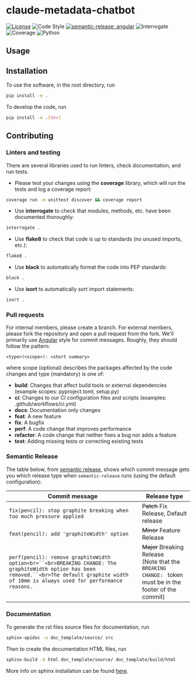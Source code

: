 # claude-metadata-chatbot

[![License](https://img.shields.io/badge/license-MIT-brightgreen)](LICENSE)
![Code Style](https://img.shields.io/badge/code%20style-black-black)
[![semantic-release: angular](https://img.shields.io/badge/semantic--release-angular-e10079?logo=semantic-release)](https://github.com/semantic-release/semantic-release)
![Interrogate](https://img.shields.io/badge/interrogate-61.1%25-red)
![Coverage](https://img.shields.io/badge/coverage-100%25-brightgreen?logo=codecov)
![Python](https://img.shields.io/badge/python->=3.7-blue?logo=python)

## Usage

## Installation

To use the software, in the root directory, run

```bash
pip install -e .
```

To develop the code, run

```bash
pip install -e .[dev]
```

## Contributing

### Linters and testing

There are several libraries used to run linters, check documentation, and run tests.

- Please test your changes using the **coverage** library, which will run the tests and log a coverage report:

```bash
coverage run -m unittest discover && coverage report
```

- Use **interrogate** to check that modules, methods, etc. have been documented thoroughly:

```bash
interrogate .
```

- Use **flake8** to check that code is up to standards (no unused imports, etc.):

```bash
flake8 .
```

- Use **black** to automatically format the code into PEP standards:

```bash
black .
```

- Use **isort** to automatically sort import statements:

```bash
isort .
```

### Pull requests

For internal members, please create a branch. For external members, please fork the repository and open a pull request from the fork. We'll primarily use [Angular](https://github.com/angular/angular/blob/main/CONTRIBUTING.md#commit) style for commit messages. Roughly, they should follow the pattern:

```text
<type>(<scope>): <short summary>
```

where scope (optional) describes the packages affected by the code changes and type (mandatory) is one of:

- **build**: Changes that affect build tools or external dependencies (example scopes: pyproject.toml, setup.py)
- **ci**: Changes to our CI configuration files and scripts (examples: .github/workflows/ci.yml)
- **docs**: Documentation only changes
- **feat**: A new feature
- **fix**: A bugfix
- **perf**: A code change that improves performance
- **refactor**: A code change that neither fixes a bug nor adds a feature
- **test**: Adding missing tests or correcting existing tests

### Semantic Release

The table below, from [semantic release](https://github.com/semantic-release/semantic-release), shows which commit message gets you which release type when `semantic-release` runs (using the default configuration):

| Commit message                                                                                                                                                                                         | Release type                                                                                                       |
| ------------------------------------------------------------------------------------------------------------------------------------------------------------------------------------------------------ | ------------------------------------------------------------------------------------------------------------------ |
| `fix(pencil): stop graphite breaking when too much pressure applied`                                                                                                                                 | ~~Patch~~ Fix Release, Default release                                                                            |
| `feat(pencil): add 'graphiteWidth' option`                                                                                                                                                           | ~~Minor~~ Feature Release                                                                                         |
| `perf(pencil): remove graphiteWidth option<br>``<br>BREAKING CHANGE: The graphiteWidth option has been removed.``<br>The default graphite width of 10mm is always used for performance reasons.` | ~~Major~~ Breaking Release <br /> (Note that the `BREAKING CHANGE: ` token must be in the footer of the commit) |

### Documentation

To generate the rst files source files for documentation, run

```bash
sphinx-apidoc -o doc_template/source/ src 
```

Then to create the documentation HTML files, run

```bash
sphinx-build -b html doc_template/source/ doc_template/build/html
```

More info on sphinx installation can be found [here](https://www.sphinx-doc.org/en/master/usage/installation.html).

